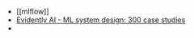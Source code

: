 - [[mlflow]]
- [Evidently AI - ML system design: 300 case studies](https://www.evidentlyai.com/ml-system-design?continueFlag=fca543d397fed3ebe1d0fbec6e695b75)
-
